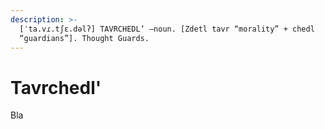 ```yaml
---
description: >-
  [ˈta.vɾ.tʃɛ.dəlʔ] TAVRCHEDL’ –noun. [Zdetl tavr “morality” + chedl
  “guardians”]. Thought Guards.
---
```


# Tavrchedl'

Bla
